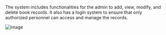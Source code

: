 The system includes functionalities for the admin to add, view, modify, and delete book records. It also has a login system to ensure that only authorized personnel can access and manage the records.

![image](https://github.com/user-attachments/assets/191d6b04-b5c2-4501-93a0-15974d0df373)
